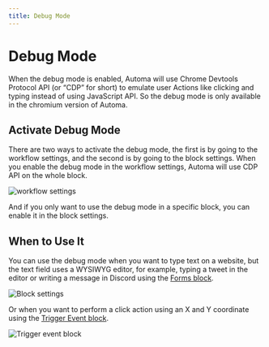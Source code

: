 ```yaml
---
title: Debug Mode
---
```


# Debug Mode
When the debug mode is enabled, Automa will use Chrome Devtools Protocol API (or “CDP” for short) to emulate user Actions like clicking and typing instead of using JavaScript API.
So the debug mode is only available in the chromium version of Automa.

## Activate Debug Mode
There are two ways to activate the debug mode, the first is by going to the workflow settings, and the second is by going to the block settings. When you enable the debug mode in the workflow settings, Automa will use CDP API on the whole block. 

![workflow settings](https://res.cloudinary.com/chat-story/image/upload/v1666082112/automa/chrome_K7BmBkZ2gZ_o7k6fi.png)

And if you only want to use the debug mode in a specific block, you can enable it in the block settings.

## When to Use It
You can use the debug mode when you want to type text on a website, but the text field uses a WYSIWYG editor, for example, typing a tweet in the editor or writing a message in Discord using the [Forms block](../blocks/forms.md).

![Block settings](https://res.cloudinary.com/chat-story/image/upload/v1666146988/automa/chrome_EJW6qAdZCn_hqacml.png)

Or when you want to perform a click action using an X and Y coordinate using the [Trigger Event block](../blocks/trigger-event.md).

![Trigger event block](https://res.cloudinary.com/chat-story/image/upload/v1666147104/automa/chrome_z5Ib6JPWpR_ykdl3x.png)